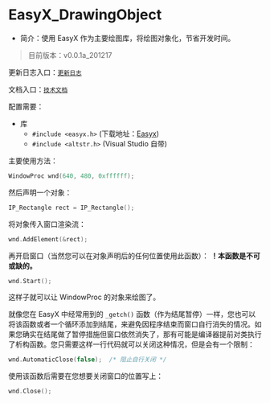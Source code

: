 # EasyX_DrawingObject
 - 简介：使用 EasyX 作为主要绘图库，将绘图对象化，节省开发时间。
 
> 目前版本：v0.0.1a_201217
 
 
更新日志入口：[`更新日志`](https://github.com/Junhao139/EasyX_DrawingObject/blob/main/UpdateLog.md)

文档入口：[`技术文档`](https://github.com/Junhao139/EasyX_DrawingObject/blob/main/Technical%20Document/v0.0.1a_201217.md)

配置需要：
* 库
  * ```#include <easyx.h>``` (下载地址：[Easyx](https://easyx.cn/downloads/))
  * ```#include <altstr.h>``` (Visual Studio 自带)


主要使用方法：
```cpp
WindowProc wnd(640, 480, 0xffffff);
```

然后声明一个对象：
```cpp
IP_Rectangle rect = IP_Rectangle();
```

将对象传入窗口渲染流：
```cpp
wnd.AddElement(&rect);
```

再开启窗口（当然您可以在对象声明后的任何位置使用此函数）：
**！本函数是不可或缺的。**
```cpp
wnd.Start();
```


这样子就可以让 WindowProc 的对象来绘图了。

就像您在 EasyX 中经常用到的 ```_getch()``` 函数（作为结尾暂停）一样，您也可以将该函数或者一个循环添加到结尾，来避免因程序结束而窗口自行消失的情况。如果您确实在结尾做了暂停措施但窗口依然消失了，那有可能是编译器提前对类执行了析构函数。您只需要这样一行代码就可以关闭这种情况，但是会有一个限制：
```cpp
wnd.AutomaticClose(false);  /* 阻止自行关闭 */
```
使用该函数后需要在您想要关闭窗口的位置写上：
```cpp
wnd.Close();
```
